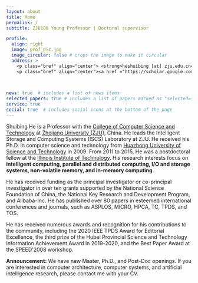 ```yaml
---
layout: about
title: Home
permalink: /
subtitle: ZJU100 Young Professor | Doctoral supervisor 

profile:
  align: right
  image: prof_pic.jpg
  image_circular: false # crops the image to make it circular
  address: >
    <p class="bref" align="center"> <strong>heshuibing [at] zju.edu.cn</strong></p>
    <p class="bref" align="center"><a href ="https://scholar.google.com/citations?user=bVzOI38AAAAJ">Google Scholar </a> || <a href ="https://dblp.org/pid/60/7548.html"> DBLP</a></p>
    
    

news: true  # includes a list of news items
selected_papers: true # includes a list of papers marked as "selected={true}"
service: true
social: true  # includes social icons at the bottom of the page
---
```


<!-- # Write your biography here. Tell the world about yourself. Link to your favorite [subreddit](http://reddit.com). You can put a picture in, too. The code is already in, just name your picture `prof_pic.jpg` and put it in the `img/` folder.

# Put your address / P.O. box / other info right below your picture. You can also disable any these elements by editing `profile` property of the YAML header of your `_pages/about.md`. Edit `_bibliography/papers.bib` and Jekyll will render your [publications page](/al-folio/publications/) automatically.

# Link to your social media connections, too. This theme is set up to use [Font Awesome icons](http://fortawesome.github.io/Font-Awesome/) and [Academicons](https://jpswalsh.github.io/academicons/), like the ones below. Add your Facebook, Twitter, LinkedIn, Google Scholar, or just disable all of them. -->

Shuibing He is a Professor with the [College of Computer
Science and Technology](http://www.en.cs.zju.edu.cn/) at [Zhejiang
University (ZJU)](https://www.zju.edu.cn/english/), China. He leads
the Intelligent Storage and Computing Systems (ISCS)
Laboratory at ZJU. 
He received his Ph.D. in computer science and
technology from [Huazhong University of Science and
Technology](http://english.hust.edu.cn/) in 2009. 
From 2011 to 2015, He was a postdoctoral fellow at the
[Illinois Institute of Technology](https://www.iit.edu/).
His research interests focus on **intelligent computing, parallel and
distributed computing, I/O and storage systems, non-volatile
memory, and in-memory computing**.

<!-- He is a distinguished member of the China Computer
Federation (CCF), a committee member of the Information
Storage Technology Specialized Committee of CCF, and an
associate editor of the IEEE Transactions on Parallel and
Distributed Systems (TPDS).  -->
He has received funding as the
principal investigator or co-principal investigator in over
ten grants supported by the National Science Foundation of
China, the National Key Research and Development Program,
and Alibaba-Inc.
He has published over 80 papers in esteemed international
conferences and journals, such as ASPLOS, MICRO, HPCA, TC,
TPDS, and TOS.

<!-- Additionally, He has served as a member of the Technical
Program Committees for several conferences, including
ICPP，IPDPS, CLUSTER, NVMSA, ChinaSys, ICPE, and CCFSys,
and has been a reviewer for many prestigious journals, such
as TPDS, TC, TMC, TOS, JPDC, PARCO, and JCST, among others.
He has applied for more than 40 patents and seven software
copyrights. -->
He has received numerous awards and recognition for his
contributions to the community, including the 2020 IEEE TPDS
Award for Editorial Excellence, the third prize of the Hubei
Provincial Science and Technology Information Achievement
Award in 2019-2020, and the Best Paper Award at the
SPEED'2008 workshop.

**Announcement:** We have new Master, Ph.D., and Post-Doc openings. If you are interested in computer architecture, computer systems, and artificial intelligence research, please contact me with your CV.